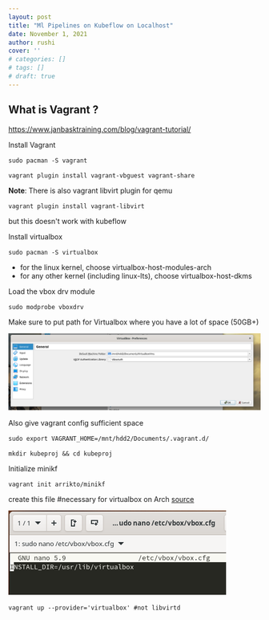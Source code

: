 ```yaml
---
layout: post
title: "Ml Pipelines on Kubeflow on Localhost"
date: November 1, 2021
author: rushi
cover: ''
# categories: []
# tags: []
# draft: true
---
```


## What is Vagrant ?
https://www.janbasktraining.com/blog/vagrant-tutorial/

Install Vagrant

```
sudo pacman -S vagrant
```

```
vagrant plugin install vagrant-vbguest vagrant-share
```

**Note**: There is also vagrant libvirt plugin for qemu

```
vagrant plugin install vagrant-libvirt
```

but this doesn't work with kubeflow


Install virtualbox

```
sudo pacman -S virtualbox
```

- for the linux kernel, choose virtualbox-host-modules-arch
- for any other kernel (including linux-lts), choose virtualbox-host-dkms

Load the vbox drv module

```
sudo modprobe vboxdrv
```

Make sure to put path for Virtualbox where you have a lot of space (50GB+)

![](../../static/img/2021-11-01-ml-pipelines-on-kubeflow-on-localhost/2021-11-01-23-08-45.png)

Also give vagrant config sufficient space

```
sudo export VAGRANT_HOME=/mnt/hdd2/Documents/.vagrant.d/
```

```
mkdir kubeproj && cd kubeproj
```

Initialize minikf

```
vagrant init arrikto/minikf
```

create this file #necessary for virtualbox on Arch [source](https://discuss.hashicorp.com/t/vagrant-2-2-18-osx-11-6-cannot-create-private-network/30984)

![](../../img/2021-11-01-ml-pipelines-on-kubeflow-on-localhost/2021-11-02-13-22-19.png)

```
vagrant up --provider='virtualbox' #not libvirtd
```